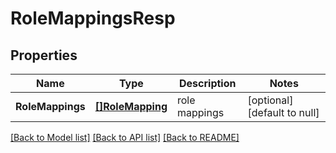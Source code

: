 # RoleMappingsResp

## Properties
Name | Type | Description | Notes
------------ | ------------- | ------------- | -------------
**RoleMappings** | [**[]RoleMapping**](RoleMapping.md) | role mappings | [optional] [default to null]

[[Back to Model list]](../README.md#documentation-for-models) [[Back to API list]](../README.md#documentation-for-api-endpoints) [[Back to README]](../README.md)


